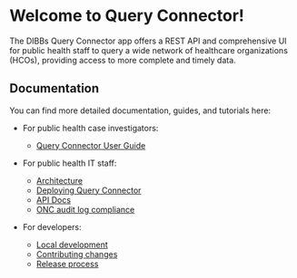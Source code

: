 # Welcome to Query Connector!

The DIBBs Query Connector app offers a REST API and comprehensive UI for public health staff to query a wide network of healthcare organizations (HCOs), providing access to more complete and timely data.

## Documentation

You can find more detailed documentation, guides, and tutorials here:

- For public health case investigators:

  - [Query Connector User Guide](/docs/user-guide)

- For public health IT staff:

  - [Architecture](/docs/architecture)
  - [Deploying Query Connector](/docs/deployment)
  - [API Docs](/docs/api)
  - [ONC audit log compliance](/docs/audit-log)

- For developers:

  - [Local development](/docs/development)
  - [Contributing changes](/docs/contributing)
  - [Release process](/docs/release)
